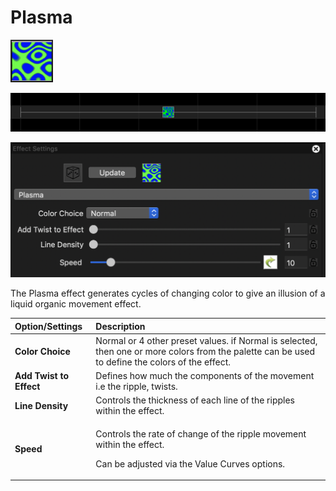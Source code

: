 # Plasma

![Icon](../../.gitbook/assets/image%20%28676%29.png)

![Sequencer Grid](../../.gitbook/assets/image%20%28139%29.png)

![](../../.gitbook/assets/image%20%28747%29.png)

The Plasma effect generates cycles of changing color to give an illusion of a liquid organic movement effect.

<table>
  <thead>
    <tr>
      <th style="text-align:left">Option/Settings</th>
      <th style="text-align:left">Description</th>
    </tr>
  </thead>
  <tbody>
    <tr>
      <td style="text-align:left"><b>Color Choice</b>
      </td>
      <td style="text-align:left">Normal or 4 other preset values. if Normal is selected, then one or more
        colors from the palette can be used to define the colors of the effect.</td>
    </tr>
    <tr>
      <td style="text-align:left"><b>Add Twist to Effect</b>
      </td>
      <td style="text-align:left">Defines how much the components of the movement i.e the ripple, twists.</td>
    </tr>
    <tr>
      <td style="text-align:left"><b>Line Density</b>
      </td>
      <td style="text-align:left">Controls the thickness of each line of the ripples within the effect.</td>
    </tr>
    <tr>
      <td style="text-align:left"><b>Speed</b>
      </td>
      <td style="text-align:left">
        <p>Controls the rate of change of the ripple movement within the effect.</p>
        <p>Can be adjusted via the Value Curves options.</p>
      </td>
    </tr>
  </tbody>
</table>